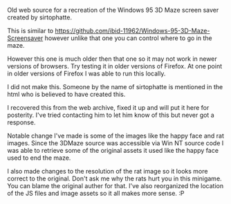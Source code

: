 Old web source for a recreation of the Windows 95 3D Maze screen saver created by sirtophatte.

This is similar to https://github.com/ibid-11962/Windows-95-3D-Maze-Screensaver however unlike that one you can control where to go in the maze.

However this one is much older then that one so it may not work in newer versions of browsers. Try testing it in older versions of Firefox.
At one point in older versions of Firefox I was able to run this locally.

I did not make this. Someone by the name of sirtophatte is mentioned in the html who is believed to have created this.

I recovered this from the web archive, fixed it up and will put it here for posterity. I've tried contacting him to let him know of this but never got a response.

Notable change I've made is some of the images like the happy face and rat images.
Since the 3DMaze source was accessible via Win NT source code I was able to retrieve some of the original assets it used like the happy face used to end
the maze.

I also made changes to the resolution of the rat image so it looks more correct to the original. Don't ask me why the rats hurt you in this minigame.
You can blame the original auther for that. I've also reorganized the location of the JS files and image assets so it all makes more sense. :P
